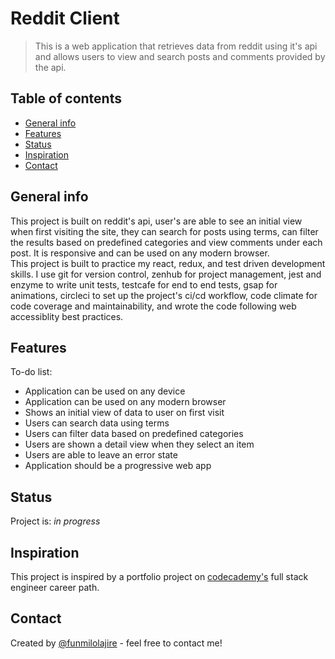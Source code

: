 # Reddit Client  

> This is a web application that retrieves data from reddit using it's api and allows users to view and search posts and comments provided by the api.

## Table of contents  

- [General info](#general-info)
- [Features](#features)
- [Status](#status)
- [Inspiration](#inspiration)
- [Contact](#contact)

## General info  

This project is built on reddit's api, user's are able to see an initial view when first visiting the site, they can search for posts using terms, can filter the results based on predefined categories and view comments under each post. It is responsive and can be used on any modern browser.  
This project is built to practice my react, redux, and test driven development skills. I use git for version control, zenhub for project management, jest and enzyme to write unit tests, testcafe for end to end tests, gsap for animations, circleci to set up the project's ci/cd workflow, code climate for code coverage and maintainability, and wrote the code following web accessiblity best practices.  

<!-- ## Screenshots include wireframes plix  

(!)[Example screenshot](./img/screenshot.png)

## Technologies  

- Tech 1 - version 1.0
- Tech 2 - version 2.0
- Tech 3 - version 3.0

## Setup  

Describe how to install / setup your local environement / add link to demo version.

## Code Examples  

Show examples of usage:
`put-your-code-here`
-->

## Features  

<!--List of features ready and TODOs for future development
- Awesome feature 1
- Awesome feature 2
- Awesome feature 3
-->

To-do list:  

- Application can be used on any device
- Application can be used on any modern browser
- Shows an initial view of data to user on first visit
- Users can search data using terms
- Users can filter data based on predefined categories
- Users are shown a detail view when they select an item
- Users are able to leave an error state
- Application should be a progressive web app

## Status  

Project is: _in progress_

## Inspiration  

This project is inspired by a portfolio project on [codecademy's](https://www.codecademy.com/paths/full-stack-engineer-career-path) full stack engineer career path.

## Contact  

Created by [@funmilolajire](mailto:funmilolajire@gmail.com) - feel free to contact me!  
